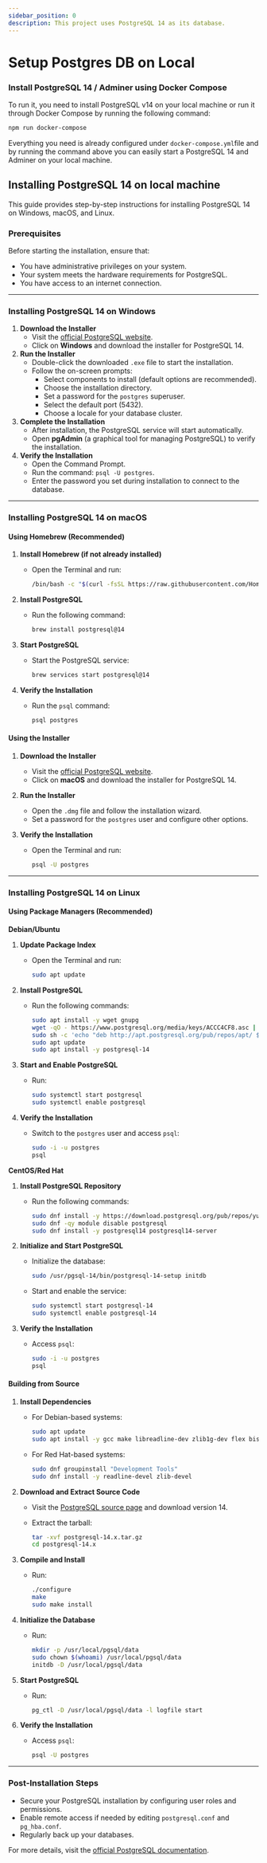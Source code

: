 ```yaml
---
sidebar_position: 0
description: This project uses PostgreSQL 14 as its database.
---
```


# Setup Postgres DB on Local

### Install PostgreSQL 14 / Adminer using Docker Compose

&#x20;To run it, you need to install PostgreSQL v14 on your local machine or run it through Docker Compose by running the following command:

```bash
npm run docker-compose
```

Everything you need is already configured under `docker-compose.yml`file and by running the command above you can easily start a PostgreSQL 14 and Adminer on your local machine.

## Installing PostgreSQL 14 on local machine

This guide provides step-by-step instructions for installing PostgreSQL 14 on Windows, macOS, and Linux.

### Prerequisites

Before starting the installation, ensure that:

- You have administrative privileges on your system.
- Your system meets the hardware requirements for PostgreSQL.
- You have access to an internet connection.

---

### Installing PostgreSQL 14 on Windows

1. **Download the Installer**
   - Visit the [official PostgreSQL website](https://www.postgresql.org/download/).
   - Click on **Windows** and download the installer for PostgreSQL 14.
2. **Run the Installer**
   - Double-click the downloaded `.exe` file to start the installation.
   - Follow the on-screen prompts:
     - Select components to install (default options are recommended).
     - Choose the installation directory.
     - Set a password for the `postgres` superuser.
     - Select the default port (5432).
     - Choose a locale for your database cluster.
3. **Complete the Installation**
   - After installation, the PostgreSQL service will start automatically.
   - Open **pgAdmin** (a graphical tool for managing PostgreSQL) to verify the installation.
4. **Verify the Installation**
   - Open the Command Prompt.
   - Run the command: `psql -U postgres`.
   - Enter the password you set during installation to connect to the database.

---

### Installing PostgreSQL 14 on macOS

#### Using Homebrew (Recommended)

1. **Install Homebrew (if not already installed)**

   - Open the Terminal and run:

     ```bash
     /bin/bash -c "$(curl -fsSL https://raw.githubusercontent.com/Homebrew/install/HEAD/install.sh)"
     ```

2. **Install PostgreSQL**

   - Run the following command:

     ```bash
     brew install postgresql@14
     ```

3. **Start PostgreSQL**

   - Start the PostgreSQL service:

     ```bash
     brew services start postgresql@14
     ```

4. **Verify the Installation**

   - Run the `psql` command:

     ```bash
     psql postgres
     ```

#### Using the Installer

1. **Download the Installer**
   - Visit the [official PostgreSQL website](https://www.postgresql.org/download/).
   - Click on **macOS** and download the installer for PostgreSQL 14.
2. **Run the Installer**
   - Open the `.dmg` file and follow the installation wizard.
   - Set a password for the `postgres` user and configure other options.
3. **Verify the Installation**

   - Open the Terminal and run:

     ```bash
     psql -U postgres
     ```

---

### Installing PostgreSQL 14 on Linux

#### Using Package Managers (Recommended)

**Debian/Ubuntu**

1. **Update Package Index**

   - Open the Terminal and run:

     ```bash
     sudo apt update
     ```

2. **Install PostgreSQL**

   - Run the following commands:

     ```bash
     sudo apt install -y wget gnupg
     wget -qO - https://www.postgresql.org/media/keys/ACCC4CF8.asc | sudo apt-key add -
     sudo sh -c 'echo "deb http://apt.postgresql.org/pub/repos/apt/ $(lsb_release -cs)-pgdg main" > /etc/apt/sources.list.d/pgdg.list'
     sudo apt update
     sudo apt install -y postgresql-14
     ```

3. **Start and Enable PostgreSQL**

   - Run:

     ```bash
     sudo systemctl start postgresql
     sudo systemctl enable postgresql
     ```

4. **Verify the Installation**

   - Switch to the `postgres` user and access `psql`:

     ```bash
     sudo -i -u postgres
     psql
     ```

**CentOS/Red Hat**

1. **Install PostgreSQL Repository**

   - Run the following commands:

     ```bash
     sudo dnf install -y https://download.postgresql.org/pub/repos/yum/14/redhat/rhel-$(rpm -E %rhel)-x86_64/pgdg-redhat-repo-latest.noarch.rpm
     sudo dnf -qy module disable postgresql
     sudo dnf install -y postgresql14 postgresql14-server
     ```

2. **Initialize and Start PostgreSQL**

   - Initialize the database:

     ```bash
     sudo /usr/pgsql-14/bin/postgresql-14-setup initdb
     ```

   - Start and enable the service:

     ```bash
     sudo systemctl start postgresql-14
     sudo systemctl enable postgresql-14
     ```

3. **Verify the Installation**

   - Access `psql`:

     ```bash
     sudo -i -u postgres
     psql
     ```

#### Building from Source

1. **Install Dependencies**

   - For Debian-based systems:

     ```bash
     sudo apt update
     sudo apt install -y gcc make libreadline-dev zlib1g-dev flex bison
     ```

   - For Red Hat-based systems:

     ```bash
     sudo dnf groupinstall "Development Tools"
     sudo dnf install -y readline-devel zlib-devel
     ```

2. **Download and Extract Source Code**

   - Visit the [PostgreSQL source page](https://www.postgresql.org/ftp/source/) and download version 14.
   - Extract the tarball:

     ```bash
     tar -xvf postgresql-14.x.tar.gz
     cd postgresql-14.x
     ```

3. **Compile and Install**

   - Run:

     ```bash
     ./configure
     make
     sudo make install
     ```

4. **Initialize the Database**

   - Run:

     ```bash
     mkdir -p /usr/local/pgsql/data
     sudo chown $(whoami) /usr/local/pgsql/data
     initdb -D /usr/local/pgsql/data
     ```

5. **Start PostgreSQL**

   - Run:

     ```bash
     pg_ctl -D /usr/local/pgsql/data -l logfile start
     ```

6. **Verify the Installation**

   - Access `psql`:

     ```bash
     psql -U postgres
     ```

---

### Post-Installation Steps

- Secure your PostgreSQL installation by configuring user roles and permissions.
- Enable remote access if needed by editing `postgresql.conf` and `pg_hba.conf`.
- Regularly back up your databases.

For more details, visit the [official PostgreSQL documentation](https://www.postgresql.org/docs/14/).
